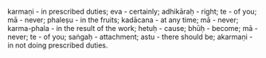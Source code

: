 karmaṇi - in prescribed duties; eva - certainly; adhikāraḥ - right; te - of you; mā - never; phaleṣu - in the fruits; kadācana - at any time; mā - never; karma-phala - in the result of the work; hetuḥ - cause; bhūḥ - become; mā - never; te - of you; saṅgaḥ - attachment; astu - there should be; akarmaṇi - in not doing prescribed duties.
